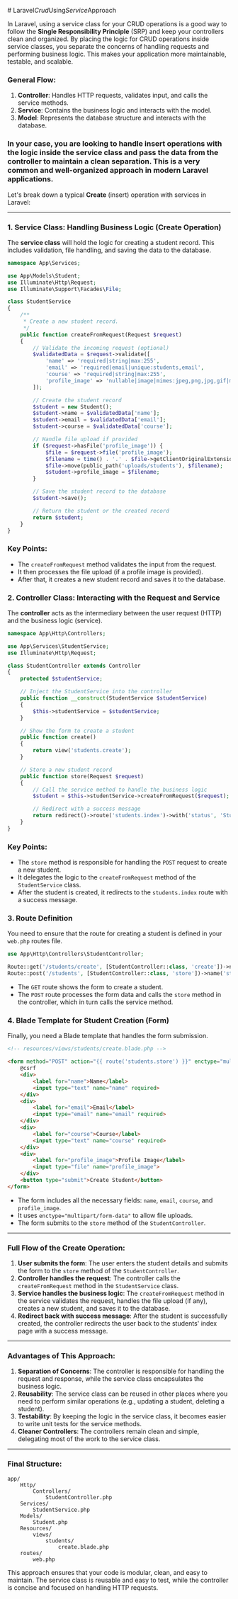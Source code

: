 
#   L a r a v e l _ C r u d _ U s i n g _ S e r v i c e _ A p p r o a c h 

In Laravel, using a service class for your CRUD operations is a good way to follow the **Single Responsibility Principle** (SRP) and keep your controllers clean and organized. By placing the logic for CRUD operations inside service classes, you separate the concerns of handling requests and performing business logic. This makes your application more maintainable, testable, and scalable.

### General Flow:

1. **Controller**: Handles HTTP requests, validates input, and calls the service methods.
2. **Service**: Contains the business logic and interacts with the model.
3. **Model**: Represents the database structure and interacts with the database.

### In your case, you are looking to handle insert operations with the logic inside the service class and pass the data from the controller to maintain a clean separation. This is a very common and well-organized approach in modern Laravel applications.

Let's break down a typical **Create** (insert) operation with services in Laravel:

---

### 1. **Service Class: Handling Business Logic (Create Operation)**

The **service class** will hold the logic for creating a student record. This includes validation, file handling, and saving the data to the database.

```php
namespace App\Services;

use App\Models\Student;
use Illuminate\Http\Request;
use Illuminate\Support\Facades\File;

class StudentService
{
    /**
     * Create a new student record.
     */
    public function createFromRequest(Request $request)
    {
        // Validate the incoming request (optional)
        $validatedData = $request->validate([
            'name' => 'required|string|max:255',
            'email' => 'required|email|unique:students,email',
            'course' => 'required|string|max:255',
            'profile_image' => 'nullable|image|mimes:jpeg,png,jpg,gif|max:2048', // validation for image
        ]);

        // Create the student record
        $student = new Student();
        $student->name = $validatedData['name'];
        $student->email = $validatedData['email'];
        $student->course = $validatedData['course'];

        // Handle file upload if provided
        if ($request->hasFile('profile_image')) {
            $file = $request->file('profile_image');
            $filename = time() . '.' . $file->getClientOriginalExtension();
            $file->move(public_path('uploads/students'), $filename);
            $student->profile_image = $filename;
        }

        // Save the student record to the database
        $student->save();

        // Return the student or the created record
        return $student;
    }
}
```

### Key Points:

* The `createFromRequest` method validates the input from the request.
* It then processes the file upload (if a profile image is provided).
* After that, it creates a new student record and saves it to the database.

### 2. **Controller Class: Interacting with the Request and Service**

The **controller** acts as the intermediary between the user request (HTTP) and the business logic (service).

```php
namespace App\Http\Controllers;

use App\Services\StudentService;
use Illuminate\Http\Request;

class StudentController extends Controller
{
    protected $studentService;

    // Inject the StudentService into the controller
    public function __construct(StudentService $studentService)
    {
        $this->studentService = $studentService;
    }

    // Show the form to create a student
    public function create()
    {
        return view('students.create');
    }

    // Store a new student record
    public function store(Request $request)
    {
        // Call the service method to handle the business logic
        $student = $this->studentService->createFromRequest($request);

        // Redirect with a success message
        return redirect()->route('students.index')->with('status', 'Student created successfully!');
    }
}
```

### Key Points:

* The `store` method is responsible for handling the `POST` request to create a new student.
* It delegates the logic to the `createFromRequest` method of the `StudentService` class.
* After the student is created, it redirects to the `students.index` route with a success message.

### 3. **Route Definition**

You need to ensure that the route for creating a student is defined in your `web.php` routes file.

```php
use App\Http\Controllers\StudentController;

Route::get('/students/create', [StudentController::class, 'create'])->name('students.create');
Route::post('/students', [StudentController::class, 'store'])->name('students.store');
```

* The `GET` route shows the form to create a student.
* The `POST` route processes the form data and calls the `store` method in the controller, which in turn calls the service method.

### 4. **Blade Template for Student Creation (Form)**

Finally, you need a Blade template that handles the form submission.

```html
<!-- resources/views/students/create.blade.php -->

<form method="POST" action="{{ route('students.store') }}" enctype="multipart/form-data">
    @csrf
    <div>
        <label for="name">Name</label>
        <input type="text" name="name" required>
    </div>
    <div>
        <label for="email">Email</label>
        <input type="email" name="email" required>
    </div>
    <div>
        <label for="course">Course</label>
        <input type="text" name="course" required>
    </div>
    <div>
        <label for="profile_image">Profile Image</label>
        <input type="file" name="profile_image">
    </div>
    <button type="submit">Create Student</button>
</form>
```

* The form includes all the necessary fields: `name`, `email`, `course`, and `profile_image`.
* It uses `enctype="multipart/form-data"` to allow file uploads.
* The form submits to the `store` method of the `StudentController`.

---

### Full Flow of the **Create** Operation:

1. **User submits the form**: The user enters the student details and submits the form to the `store` method of the `StudentController`.
2. **Controller handles the request**: The controller calls the `createFromRequest` method in the `StudentService` class.
3. **Service handles the business logic**: The `createFromRequest` method in the service validates the request, handles the file upload (if any), creates a new student, and saves it to the database.
4. **Redirect back with success message**: After the student is successfully created, the controller redirects the user back to the students' index page with a success message.

---

### Advantages of This Approach:

1. **Separation of Concerns**: The controller is responsible for handling the request and response, while the service class encapsulates the business logic.
2. **Reusability**: The service class can be reused in other places where you need to perform similar operations (e.g., updating a student, deleting a student).
3. **Testability**: By keeping the logic in the service class, it becomes easier to write unit tests for the service methods.
4. **Cleaner Controllers**: The controllers remain clean and simple, delegating most of the work to the service class.

---

### Final Structure:

```text
app/
    Http/
        Controllers/
            StudentController.php
    Services/
        StudentService.php
    Models/
        Student.php
    Resources/
        views/
            students/
                create.blade.php
    routes/
        web.php
```

This approach ensures that your code is modular, clean, and easy to maintain. The service class is reusable and easy to test, while the controller is concise and focused on handling HTTP requests.
